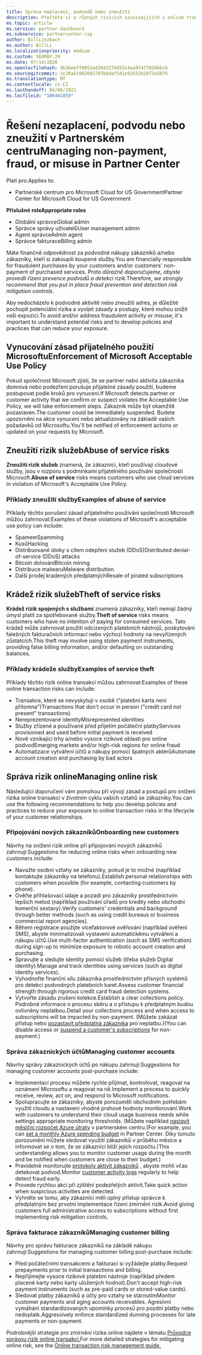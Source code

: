 ```yaml
---
title: Správa neplacení, podvodů nebo zneužití
description: Přečtěte si o různých rizicích souvisejících s online transakcemi a s osvědčenými postupy pro správu a zmírnění těchto rizik v partnerském centru.
ms.topic: article
ms.service: partner-dashboard
ms.subservice: partnercenter-csp
author: BillLinzbach
ms.author: BillLi
ms.localizationpriority: medium
ms.custom: SEOMAY.20
ms.date: 07/14/2020
ms.openlocfilehash: 9b3beef70052ad204327dd53c4aa9f477056bbcb
ms.sourcegitcommit: 3c26a61982082787bbdaf5d1e92553b26f3a5076
ms.translationtype: MT
ms.contentlocale: cs-CZ
ms.lasthandoff: 04/06/2021
ms.locfileid: "106441859"
---
```

# <a name="managing-non-payment-fraud-or-misuse-in-partner-center"></a><span data-ttu-id="cb09b-103">Řešení nezaplacení, podvodu nebo zneužití v Partnerském centru</span><span class="sxs-lookup"><span data-stu-id="cb09b-103">Managing non-payment, fraud, or misuse in Partner Center</span></span>

<span data-ttu-id="cb09b-104">Platí pro:</span><span class="sxs-lookup"><span data-stu-id="cb09b-104">Applies to:</span></span>

- <span data-ttu-id="cb09b-105">Partnerské centrum pro Microsoft Cloud for US Government</span><span class="sxs-lookup"><span data-stu-id="cb09b-105">Partner Center for Microsoft Cloud for US Government</span></span>

<span data-ttu-id="cb09b-106">**Příslušné role**</span><span class="sxs-lookup"><span data-stu-id="cb09b-106">**Appropriate roles**</span></span>

- <span data-ttu-id="cb09b-107">Globální správce</span><span class="sxs-lookup"><span data-stu-id="cb09b-107">Global admin</span></span>
- <span data-ttu-id="cb09b-108">Správce správy uživatelů</span><span class="sxs-lookup"><span data-stu-id="cb09b-108">User management admin</span></span>
- <span data-ttu-id="cb09b-109">Agent správce</span><span class="sxs-lookup"><span data-stu-id="cb09b-109">Admin agent</span></span>
- <span data-ttu-id="cb09b-110">Správce fakturace</span><span class="sxs-lookup"><span data-stu-id="cb09b-110">Billing admin</span></span>

<span data-ttu-id="cb09b-111">Máte finančně odpovědnost za podvodné nákupy zákazníků a/nebo zákazníky, kteří si zakoupili koupené služby.</span><span class="sxs-lookup"><span data-stu-id="cb09b-111">You are financially responsible for fraudulent purchases by your customers and/or customers' non-payment of purchased services.</span></span> <span data-ttu-id="cb09b-112">Proto *důrazně doporučujeme, abyste provedli řízení prevence podvodů a detekci rizik*.</span><span class="sxs-lookup"><span data-stu-id="cb09b-112">Therefore, *we strongly recommend that you put in place fraud prevention and detection risk mitigation controls*.</span></span>

<span data-ttu-id="cb09b-113">Aby nedocházelo k podvodné aktivitě nebo zneužití adres, je důležité pochopit potenciální rizika a vyvíjet zásady a postupy, které mohou snížit vaši expozici.</span><span class="sxs-lookup"><span data-stu-id="cb09b-113">To avoid and/or address fraudulent activity or misuse, it's important to understand potential risks and to develop policies and practices that can reduce your exposure.</span></span>

## <a name="enforcement-of-microsoft-acceptable-use-policy"></a><span data-ttu-id="cb09b-114">Vynucování zásad přijatelného použití Microsoftu</span><span class="sxs-lookup"><span data-stu-id="cb09b-114">Enforcement of Microsoft Acceptable Use Policy</span></span>

<span data-ttu-id="cb09b-115">Pokud společnost Microsoft zjistí, že se partner nebo aktivita zákazníka domnívá nebo podezření porušuje přijatelné zásady použití, budeme postupovat podle kroků pro vynucení.</span><span class="sxs-lookup"><span data-stu-id="cb09b-115">If Microsoft detects partner or customer activity that we confirm or suspect violates the Acceptable Use Policy, we will take enforcement steps.</span></span> <span data-ttu-id="cb09b-116">Zákazník může být okamžitě pozastaven.</span><span class="sxs-lookup"><span data-stu-id="cb09b-116">The customer could be immediately suspended.</span></span> <span data-ttu-id="cb09b-117">Budete upozorněni na akce vynucení nebo aktualizovány na základě vašich požadavků od Microsoftu.</span><span class="sxs-lookup"><span data-stu-id="cb09b-117">You'll be notified of enforcement actions or updated on your requests by Microsoft.</span></span>

## <a name="abuse-of-service-risks"></a><span data-ttu-id="cb09b-118">Zneužití rizik služeb</span><span class="sxs-lookup"><span data-stu-id="cb09b-118">Abuse of service risks</span></span>

<span data-ttu-id="cb09b-119">**Zneužití rizik služeb** znamená, že zákazníci, kteří používají cloudové služby, jsou v rozporu s podmínkami přijatelného používání společnosti Microsoft.</span><span class="sxs-lookup"><span data-stu-id="cb09b-119">**Abuse of service** risks means customers who use cloud services in violation of Microsoft's Acceptable Use Policy.</span></span>

### <a name="examples-of-abuse-of-service"></a><span data-ttu-id="cb09b-120">Příklady zneužití služby</span><span class="sxs-lookup"><span data-stu-id="cb09b-120">Examples of abuse of service</span></span>

<span data-ttu-id="cb09b-121">Příklady těchto porušení zásad přijatelného používání společnosti Microsoft můžou zahrnovat:</span><span class="sxs-lookup"><span data-stu-id="cb09b-121">Examples of these violations of Microsoft's acceptable use policy can include:</span></span>

- <span data-ttu-id="cb09b-122">Spamem</span><span class="sxs-lookup"><span data-stu-id="cb09b-122">Spamming</span></span>
- <span data-ttu-id="cb09b-123">Kusů</span><span class="sxs-lookup"><span data-stu-id="cb09b-123">Hacking</span></span>
- <span data-ttu-id="cb09b-124">Distribuované útoky s cílem odepření služeb (DDoS)</span><span class="sxs-lookup"><span data-stu-id="cb09b-124">Distributed denial-of-service (DDoS) attacks</span></span>
- <span data-ttu-id="cb09b-125">Bitcoin dolování</span><span class="sxs-lookup"><span data-stu-id="cb09b-125">Bitcoin mining</span></span>
- <span data-ttu-id="cb09b-126">Distribuce malwaru</span><span class="sxs-lookup"><span data-stu-id="cb09b-126">Malware distribution</span></span>
- <span data-ttu-id="cb09b-127">Další prodej kradených předplatných</span><span class="sxs-lookup"><span data-stu-id="cb09b-127">Resale of pirated subscriptions</span></span>

## <a name="theft-of-service-risks"></a><span data-ttu-id="cb09b-128">Krádež rizik služeb</span><span class="sxs-lookup"><span data-stu-id="cb09b-128">Theft of service risks</span></span>

<span data-ttu-id="cb09b-129">**Krádež rizik spojených s službami** znamená zákazníky, kteří nemají žádný úmysl platit za spotřebované služby.</span><span class="sxs-lookup"><span data-stu-id="cb09b-129">**Theft of service** risks means customers who have no intention of paying for consumed services.</span></span> <span data-ttu-id="cb09b-130">Tato krádež může zahrnovat použití odcizených platebních nástrojů, poskytování falešných fakturačních informací nebo výchozí hodnoty na nevyřízených zůstatcích.</span><span class="sxs-lookup"><span data-stu-id="cb09b-130">This theft may involve using stolen payment instruments, providing false billing information, and/or defaulting on outstanding balances.</span></span>

### <a name="examples-of-service-theft"></a><span data-ttu-id="cb09b-131">Příklady krádeže služby</span><span class="sxs-lookup"><span data-stu-id="cb09b-131">Examples of service theft</span></span>

<span data-ttu-id="cb09b-132">Příklady těchto rizik online transakcí můžou zahrnovat:</span><span class="sxs-lookup"><span data-stu-id="cb09b-132">Examples of these online transaction risks can include:</span></span>

- <span data-ttu-id="cb09b-133">Transakce, které se nevyskytují v osobě ("platební karta není přítomna")</span><span class="sxs-lookup"><span data-stu-id="cb09b-133">Transactions that don't occur in person ("credit card not present" transactions)</span></span>
- <span data-ttu-id="cb09b-134">Nereprezentované identity</span><span class="sxs-lookup"><span data-stu-id="cb09b-134">Misrepresented identities</span></span>
- <span data-ttu-id="cb09b-135">Služby zřízené a používané před přijetím počáteční platby</span><span class="sxs-lookup"><span data-stu-id="cb09b-135">Services provisioned and used before initial payment is received</span></span>
- <span data-ttu-id="cb09b-136">Nově vznikající trhy a/nebo vysoce rizikové oblasti pro online podvod</span><span class="sxs-lookup"><span data-stu-id="cb09b-136">Emerging markets and/or high-risk regions for online fraud</span></span>
- <span data-ttu-id="cb09b-137">Automatizace vytváření účtů a nákupy pomocí špatných aktérů</span><span class="sxs-lookup"><span data-stu-id="cb09b-137">Automate account creation and purchasing by bad actors</span></span>

## <a name="managing-online-risk"></a><span data-ttu-id="cb09b-138">Správa rizik online</span><span class="sxs-lookup"><span data-stu-id="cb09b-138">Managing online risk</span></span>

<span data-ttu-id="cb09b-139">Následující doporučení vám pomohou při vývoji zásad a postupů pro snížení rizika online transakcí v životním cyklu vašich vztahů se zákazníky.</span><span class="sxs-lookup"><span data-stu-id="cb09b-139">You can use the following recommendations to help you develop policies and practices to reduce your exposure to online transaction risks in the lifecycle of your customer relationships.</span></span>

### <a name="onboarding-new-customers"></a><span data-ttu-id="cb09b-140">Připojování nových zákazníků</span><span class="sxs-lookup"><span data-stu-id="cb09b-140">Onboarding new customers</span></span>

<span data-ttu-id="cb09b-141">Návrhy na snížení rizik online při připojování nových zákazníků zahrnují:</span><span class="sxs-lookup"><span data-stu-id="cb09b-141">Suggestions for reducing online risks when onboarding new customers include:</span></span>

- <span data-ttu-id="cb09b-142">Navažte osobní vztahy se zákazníky, pokud je to možné (například kontaktujte zákazníky na telefonu).</span><span class="sxs-lookup"><span data-stu-id="cb09b-142">Establish personal relationships with customers when possible (for example, contacting customers by phone).</span></span>
- <span data-ttu-id="cb09b-143">Ověřte přihlašovací údaje a pozadí pro zákazníky prostřednictvím lepších metod (například používání úřadů pro kredity nebo obchodní komerční sestavy).</span><span class="sxs-lookup"><span data-stu-id="cb09b-143">Verify customers' credentials and background through better methods (such as using credit bureaus or business commercial report agencies).</span></span>
- <span data-ttu-id="cb09b-144">Během registrace použijte vícefaktorové ověřování (například ověření SMS), abyste minimalizovali vystavení automatickému vytváření a nákupu účtů.</span><span class="sxs-lookup"><span data-stu-id="cb09b-144">Use multi-factor authentication (such as SMS verification) during sign-up to minimize exposure to robotic account creation and purchasing.</span></span>
- <span data-ttu-id="cb09b-145">Spravujte a sledujte identity pomocí služeb (třeba služeb Digital identity).</span><span class="sxs-lookup"><span data-stu-id="cb09b-145">Manage and track identities using services (such as digital identity services).</span></span>
- <span data-ttu-id="cb09b-146">Vyhodnoťte finanční sílu zákazníka prostřednictvím přísných systémů pro detekci podvodných platebních karet.</span><span class="sxs-lookup"><span data-stu-id="cb09b-146">Assess customer financial strength through rigorous credit card fraud detection systems.</span></span>
- <span data-ttu-id="cb09b-147">Vytvořte zásadu zrušení kolekce.</span><span class="sxs-lookup"><span data-stu-id="cb09b-147">Establish a clear collections policy.</span></span> <span data-ttu-id="cb09b-148">Podrobné informace o procesu sběru a o přístupu k předplatným budou ovlivněny neplatbou.</span><span class="sxs-lookup"><span data-stu-id="cb09b-148">Detail your collections process and when access to subscriptions will be impacted by non-payment.</span></span> <span data-ttu-id="cb09b-149">(Můžete zakázat přístup nebo [pozastavit předplatná zákazníka](create-a-new-subscription.md#suspend-a-subscription) pro neplatbu.)</span><span class="sxs-lookup"><span data-stu-id="cb09b-149">(You can disable access or [suspend a customer's subscriptions](create-a-new-subscription.md#suspend-a-subscription) for non-payment.)</span></span>

### <a name="managing-customer-accounts"></a><span data-ttu-id="cb09b-150">Správa zákaznických účtů</span><span class="sxs-lookup"><span data-stu-id="cb09b-150">Managing customer accounts</span></span>

<span data-ttu-id="cb09b-151">Návrhy správy zákaznických účtů po nákupu zahrnují:</span><span class="sxs-lookup"><span data-stu-id="cb09b-151">Suggestions for managing customer accounts post-purchase include:</span></span>

- <span data-ttu-id="cb09b-152">Implementací procesu můžete rychle přijímat, kontrolovat, reagovat na oznámení Microsoftu a reagovat na ně.</span><span class="sxs-lookup"><span data-stu-id="cb09b-152">Implement a process to quickly receive, review, act on, and respond to Microsoft notifications.</span></span>
- <span data-ttu-id="cb09b-153">Spolupracujte se zákazníky, abyste porozuměli obchodním potřebám využití cloudu a nastavení vhodné prahové hodnoty monitorování.</span><span class="sxs-lookup"><span data-stu-id="cb09b-153">Work with customers to understand their cloud usage business needs while settings appropriate monitoring thresholds.</span></span> <span data-ttu-id="cb09b-154">(Můžete například [nastavit měsíční rozpočet Azure útraty](set-an-azure-spending-budget-for-your-customers.md) v partnerském centru.</span><span class="sxs-lookup"><span data-stu-id="cb09b-154">(For example, you can [set a monthly Azure spending budget](set-an-azure-spending-budget-for-your-customers.md) in Partner Center.</span></span> <span data-ttu-id="cb09b-155">Díky tomuto porozumění můžete sledovat využití zákazníků v průběhu měsíce a informovat se o tom, že se zákazníci blíží jejich rozpočtu.)</span><span class="sxs-lookup"><span data-stu-id="cb09b-155">This understanding allows you to monitor customer usage during the month and be notified when customers are close to their budget.)</span></span>
- <span data-ttu-id="cb09b-156">Pravidelně monitorujte [protokoly aktivit zákazníků](activity-logs.md) , abyste mohli včas detekovat podvod.</span><span class="sxs-lookup"><span data-stu-id="cb09b-156">Monitor [customer activity logs](activity-logs.md) regularly to help detect fraud early.</span></span>
- <span data-ttu-id="cb09b-157">Provede rychlou akci při zjištění podezřelých aktivit.</span><span class="sxs-lookup"><span data-stu-id="cb09b-157">Take quick action when suspicious activities are detected.</span></span>
- <span data-ttu-id="cb09b-158">Vyhněte se tomu, aby zákazníci měli úplný přístup správce k předplatným bez prvotní implementace řízení zmírnění rizik.</span><span class="sxs-lookup"><span data-stu-id="cb09b-158">Avoid giving customers full administrative access to subscriptions without first implementing risk mitigation controls.</span></span>

### <a name="managing-customer-billing"></a><span data-ttu-id="cb09b-159">Správa fakturace zákazníků</span><span class="sxs-lookup"><span data-stu-id="cb09b-159">Managing customer billing</span></span>

<span data-ttu-id="cb09b-160">Návrhy pro správu fakturace zákazníků na základě nákupu zahrnují:</span><span class="sxs-lookup"><span data-stu-id="cb09b-160">Suggestions for managing customer billing post-purchase include:</span></span>

- <span data-ttu-id="cb09b-161">Před počátečními transakcemi a fakturací si vyžádejte platby.</span><span class="sxs-lookup"><span data-stu-id="cb09b-161">Request prepayments prior to initial transactions and billing.</span></span>
- <span data-ttu-id="cb09b-162">Nepřijímejte vysoce rizikové platební nástroje (například předem placené karty nebo karty uložených hodnot).</span><span class="sxs-lookup"><span data-stu-id="cb09b-162">Don't accept high-risk payment instruments (such as pre-paid cards or stored-value cards).</span></span>
- <span data-ttu-id="cb09b-163">Sledovat platby zákazníků a účty pro vztahy se stárnutím</span><span class="sxs-lookup"><span data-stu-id="cb09b-163">Monitor customer payments and aging accounts receivables.</span></span> <span data-ttu-id="cb09b-164">Agresivní vymáhání standardizovaných upomínky procesů pro pozdní platby nebo nedoplatk.</span><span class="sxs-lookup"><span data-stu-id="cb09b-164">Aggressively enforce standardized dunning processes for late payments or non-payment.</span></span>

<span data-ttu-id="cb09b-165">Podrobnější strategie pro zmírnění rizika online najdete v tématu [Průvodce správou rizik online transakcí.](https://query.prod.cms.rt.microsoft.com/cms/api/am/binary/RE4Bhtt)</span><span class="sxs-lookup"><span data-stu-id="cb09b-165">For more detailed strategies for mitigating online risk, see the [Online transaction risk management guide.](https://query.prod.cms.rt.microsoft.com/cms/api/am/binary/RE4Bhtt)</span></span>
